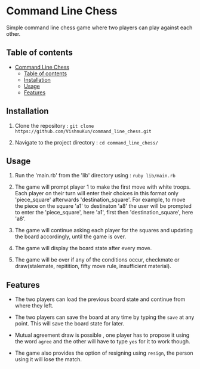 # Command Line Chess

Simple command line chess game where two players can play against each other.

## Table of contents

- [Command Line Chess](#command-line-chess)
  - [Table of contents](#table-of-contents)
  - [Installation](#installation)
  - [Usage](#usage)
  - [Features](#features)

## Installation

1. Clone the repository :
   `git clone https://github.com/VishnuKun/command_line_chess.git`

2. Navigate to the project directory : `cd command_line_chess/`

## Usage

1. Run the 'main.rb' from the 'lib' directory using : `ruby lib/main.rb`

2. The game will prompt player 1 to make the first move with white troops. Each player on their turn will enter their choices in this format only 'piece_square' afterwards 'destination_square'. For example, to move the piece on the square 'a1' to destinaton 'a8' the user will be prompted to enter the 'piece_square', here 'a1', first then 'destination_square', here 'a8'.

3. The game will continue asking each player for the squares and updating the board accordingly, until the game is over.

4. The game will display the board state after every move.

5. The game will be over if any of the conditions occur, checkmate or draw(stalemate, repitition, fifty move rule, insufficient material).

## Features

- The two players can load the previous board state and continue from where they left.

- The two players can save the board at any time by typing the `save` at any point. This will save the board state for later.

- Mutual agreement draw is possible , one player has to propose it using the word `agree` and the other will have to type `yes` for it to work though.

- The game also provides the option of resigning using `resign`, the person using it will lose the match.
